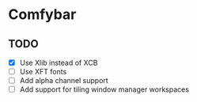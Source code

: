 # Comfybar

## TODO
 - [x] Use Xlib instead of XCB
 - [ ] Use XFT fonts
 - [ ] Add alpha channel support
 - [ ] Add support for tiling window manager workspaces